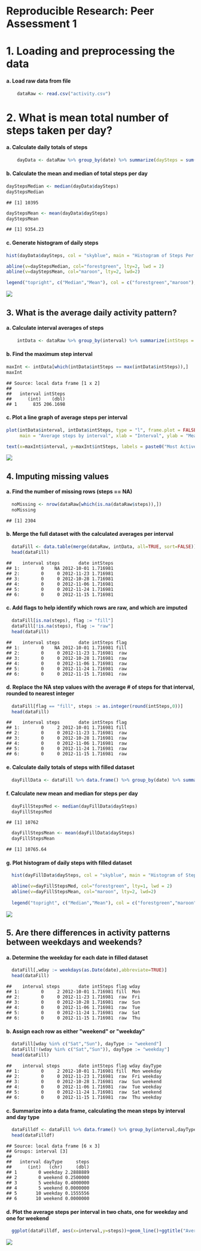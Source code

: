 # Reproducible Research: Peer Assessment 1





# 1. Loading and preprocessing the data

#### a. Load raw data from file

```r
    dataRaw <- read.csv("activity.csv")
```
    
# 2. What is mean total number of steps taken per day?

#### a. Calculate daily totals of steps

```r
    dayData <- dataRaw %>% group_by(date) %>% summarize(daySteps = sum(steps, na.rm = TRUE))
```
#### b. Calculate the mean and median of total steps per day

```r
dayStepsMedian <- median(dayData$daySteps)
dayStepsMedian
```

```
## [1] 10395
```

```r
dayStepsMean <- mean(dayData$daySteps)
dayStepsMean
```

```
## [1] 9354.23
```
#### c. Generate histogram of daily steps

```r
hist(dayData$daySteps, col = "skyblue", main = "Histogram of Steps Per Day", xlab = "Number of Steps")

abline(v=dayStepsMedian, col="forestgreen", lty=2, lwd = 2)
abline(v=dayStepsMean, col="maroon", lty=2, lwd=2)

legend("topright", c("Median","Mean"), col = c("forestgreen","maroon"), lty=2, lwd = 2)
```

![](PA1_template_files/figure-html/unnamed-chunk-5-1.png)

## 3. What is the average daily activity pattern?
#### a. Calculate interval averages of steps

```r
    intData <- dataRaw %>% group_by(interval) %>% summarize(intSteps = mean(steps, na.rm = TRUE))
```
#### b. Find the maximum step interval

```r
maxInt <- intData[which(intData$intSteps == max(intData$intSteps)),]
maxInt
```

```
## Source: local data frame [1 x 2]
## 
##   interval intSteps
##      (int)    (dbl)
## 1      835 206.1698
```
#### c. Plot a line graph of average steps per interval

```r
plot(intData$interval, intData$intSteps, type = "l", frame.plot = FALSE,
     main = "Average steps by interval", xlab = "Interval", ylab = "Mean Number of Steps")

text(x=maxInt$interval, y=maxInt$intSteps, labels = paste0("Most Active Interval: ", maxInt$interval), pos = 4)
```

![](PA1_template_files/figure-html/unnamed-chunk-8-1.png)

## 4. Imputing missing values

#### a. Find the number of missing rows (steps == NA)

```r
  noMissing <- nrow(dataRaw[which(is.na(dataRaw$steps)),])
  noMissing
```

```
## [1] 2304
```
#### b. Merge the full dataset with the calculated averages per interval

```r
  dataFill <- data.table(merge(dataRaw, intData, all=TRUE, sort=FALSE))
  head(dataFill)
```

```
##    interval steps       date intSteps
## 1:        0    NA 2012-10-01 1.716981
## 2:        0     0 2012-11-23 1.716981
## 3:        0     0 2012-10-28 1.716981
## 4:        0     0 2012-11-06 1.716981
## 5:        0     0 2012-11-24 1.716981
## 6:        0     0 2012-11-15 1.716981
```
#### c. Add flags to help identify which rows are raw, and which are imputed

```r
  dataFill[is.na(steps), flag := "fill"]
  dataFill[!is.na(steps), flag := "raw"]
  head(dataFill)
```

```
##    interval steps       date intSteps flag
## 1:        0    NA 2012-10-01 1.716981 fill
## 2:        0     0 2012-11-23 1.716981  raw
## 3:        0     0 2012-10-28 1.716981  raw
## 4:        0     0 2012-11-06 1.716981  raw
## 5:        0     0 2012-11-24 1.716981  raw
## 6:        0     0 2012-11-15 1.716981  raw
```
#### d. Replace the NA step values with the average # of steps for that interval, rounded to nearest integer

```r
  dataFill[flag == "fill", steps := as.integer(round(intSteps,0))]
  head(dataFill)
```

```
##    interval steps       date intSteps flag
## 1:        0     2 2012-10-01 1.716981 fill
## 2:        0     0 2012-11-23 1.716981  raw
## 3:        0     0 2012-10-28 1.716981  raw
## 4:        0     0 2012-11-06 1.716981  raw
## 5:        0     0 2012-11-24 1.716981  raw
## 6:        0     0 2012-11-15 1.716981  raw
```
#### e. Calculate daily totals of steps with filled dataset

```r
  dayFillData <- dataFill %>% data.frame() %>% group_by(date) %>% summarize(daySteps = sum(steps, na.rm = TRUE))
```
#### f. Calculate new mean and median for steps per day

```r
  dayFillStepsMed <- median(dayFillData$daySteps)
  dayFillStepsMed
```

```
## [1] 10762
```

```r
  dayFillStepsMean <- mean(dayFillData$daySteps)
  dayFillStepsMean
```

```
## [1] 10765.64
```
#### g. Plot histogram of daily steps with filled dataset

```r
  hist(dayFillData$daySteps, col = "skyblue", main = "Histogram of Steps Per Day, post-fill", xlab = "Number of Steps")

  abline(v=dayFillStepsMed, col="forestgreen", lty=1, lwd = 2)
  abline(v=dayFillStepsMean, col="maroon", lty=2, lwd=2)
  
  legend("topright", c("Median","Mean"), col = c("forestgreen","maroon"), lty=c(1,2), lwd = 2)
```

![](PA1_template_files/figure-html/unnamed-chunk-15-1.png)


## 5. Are there differences in activity patterns between weekdays and weekends?
#### a. Determine the weekday for each date in filled dataset

```r
  dataFill[,wday := weekdays(as.Date(date),abbreviate=TRUE)]
  head(dataFill)
```

```
##    interval steps       date intSteps flag wday
## 1:        0     2 2012-10-01 1.716981 fill  Mon
## 2:        0     0 2012-11-23 1.716981  raw  Fri
## 3:        0     0 2012-10-28 1.716981  raw  Sun
## 4:        0     0 2012-11-06 1.716981  raw  Tue
## 5:        0     0 2012-11-24 1.716981  raw  Sat
## 6:        0     0 2012-11-15 1.716981  raw  Thu
```
#### b. Assign each row as either "weekend" or "weekday"

```r
  dataFill[wday %in% c("Sat","Sun"), dayType := "weekend"]
  dataFill[!(wday %in% c("Sat","Sun")), dayType := "weekday"]
  head(dataFill)
```

```
##    interval steps       date intSteps flag wday dayType
## 1:        0     2 2012-10-01 1.716981 fill  Mon weekday
## 2:        0     0 2012-11-23 1.716981  raw  Fri weekday
## 3:        0     0 2012-10-28 1.716981  raw  Sun weekend
## 4:        0     0 2012-11-06 1.716981  raw  Tue weekday
## 5:        0     0 2012-11-24 1.716981  raw  Sat weekend
## 6:        0     0 2012-11-15 1.716981  raw  Thu weekday
```

#### c. Summarize into a data frame, calculating the mean steps by interval and day type

```r
  dataFilldf <- dataFill %>% data.frame() %>% group_by(interval,dayType) %>% summarize(steps = mean(steps, na.rm = TRUE))
  head(dataFilldf)
```

```
## Source: local data frame [6 x 3]
## Groups: interval [3]
## 
##   interval dayType     steps
##      (int)   (chr)     (dbl)
## 1        0 weekday 2.2888889
## 2        0 weekend 0.2500000
## 3        5 weekday 0.4000000
## 4        5 weekend 0.0000000
## 5       10 weekday 0.1555556
## 6       10 weekend 0.0000000
```
#### d. Plot the average steps per interval in two chats, one for weekday and one for weekend

```r
  ggplot(dataFilldf, aes(x=interval,y=steps))+geom_line()+ggtitle("Average steps by interval, weekday vs weekend")+facet_wrap(~dayType)
```

![](PA1_template_files/figure-html/unnamed-chunk-19-1.png)

